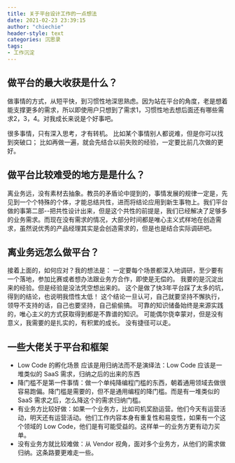 ```yaml
---
title: 关于平台设计工作的一点想法
date: 2021-02-23 23:39:15
author: "chiechie"
header-style: text
categories: 沉思录
tags:
- 工作沉淀
---
```



## 做平台的最大收获是什么？

做事情的方式，从短平快，到习惯性地深思熟虑。因为站在平台的角度，老是想着能支撑更多的需求，所以即使用户只想到了需求1，习惯性地去想后面还有哪些需求2，3，4。对我成长来说是个好事吧。

很多事情，只有深入思考，才有转机。
比如某个事情别人都说难，但是你可以找到突破口；
比如再做一遍，就会先结合以前失败的经验，一定要比前几次做的更好。

## 做平台比较难受的地方是是什么？
离业务远，没有素材去抽象。教员的矛盾论中提到的，事情发展的规律一定是，先见到一个个特殊的个体，才能总结共性，进而将结论应用到新生事物上。我们平台做的事第二部--把共性设计出来，但是这个共性的前提是，我们已经解决了足够多的业务需求。而现在没有需求的情况，大部分时间都是唯心主义式样地在创造需求，虽然说优秀的产品经理其实是会创造需求的，但是也是结合实际调研吧。

## 离业务远怎么做平台？
接着上面的，如何应对？我的想法是：
一定要每个场景都深入地调研，至少要有一个落地，参加比赛或者想办法跟业务方合作，即使是无偿的。 我要的是沉淀出来的经验。但是经验是没法凭空想出来的。
这个是做了快3年平台踩了太多的坑，得到的结论，也说明我悟性太低！
这个结论一旦认可，自己就要坚持不懈执行，领导不支持的话，自己也要坚持，自己偷偷搞。
可靠的知识储备始终是来源实践的，唯心主义的方式获取得到都是不靠谱的知识。
可能偶尔侥幸蒙对，但是没有意义，我需要的是扎实的，有积累的成长。
没有捷径可以走。

## 一些大佬关于平台和框架
- Low Code 的孵化场景 应该是用归纳法而不是演绎法：Low Code 应该是一堆类似的 SaaS 需求，归纳之后的出来的东西
- 降门槛不是第一件事情：做一个单纯降编程门槛的东西，朝着通用领域去做很容易跑偏。降门槛是需要的，但不是通用编程的降门槛。而是有一堆类似的 SaaS 需求之后，怎么降这个的需求归纳门槛。
- 有业务方比较好做：如果一个业务方，比如司机奖励运营。他们今天有运营活动，明天还有运营活动。他们工作内容本身有重复性和易变性，如果有一个这个领域的 Low Code，他们是有可能受益的。这样单一的业务方更有动力买单。
- 没有业务方就比较难做：从 Vendor 视角，面对多个业务方，从他们的需求做归纳。这条路要更难走一些。
